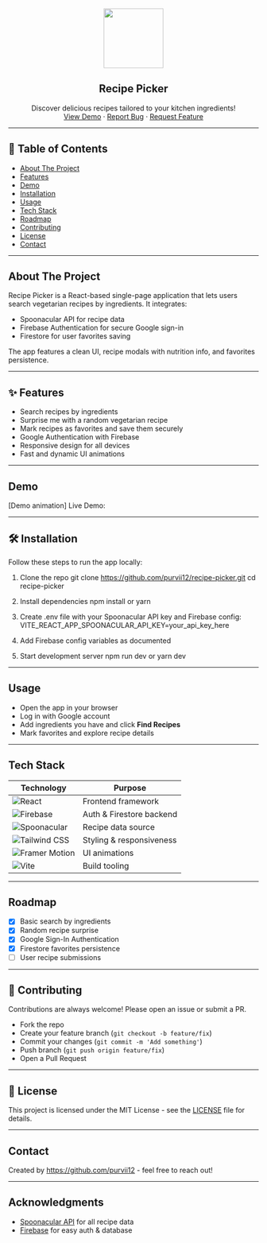 
<!-- PROJECT LOGO -->
<br />
<p align="center">
  <img src="(https://user-gen-media-assets.s3.amazonaws.com/gpt4o_images/658ad777-3d26-4113-a9bc-a403371784f0.png)" width="120" />
  <h2 align="center">Recipe Picker</h2>
  <p align="center">
    Discover delicious recipes tailored to your kitchen ingredients!
    <br />
    <a href="https://your-deployed-app-url.com">View Demo</a>
    ·
    <a href="https://github.com/purvii12/recipe-picker/issues">Report Bug</a>
    ·
    <a href="https://github.com/purvii12/recipe-picker/issues">Request Feature</a>
  </p>
</p>

---

## 🧾 Table of Contents

- [About The Project](-about-the-project)
- [Features](#-features)
- [Demo](-demo)
- [Installation](-installation)
- [Usage](-usage)
- [Tech Stack](-tech-stack)
- [Roadmap](-roadmap)
- [Contributing](#-contributing)
- [License](#-license)
- [Contact](-contact)

---

##  About The Project

Recipe Picker is a React-based single-page application that lets users search vegetarian recipes by ingredients. It integrates:

- Spoonacular API for recipe data  
- Firebase Authentication for secure Google sign-in  
- Firestore for user favorites saving  

The app features a clean UI, recipe modals with nutrition info, and favorites persistence.

---

## ✨ Features

-  Search recipes by ingredients  
-  Surprise me with a random vegetarian recipe  
-  Mark recipes as favorites and save them securely  
-  Google Authentication with Firebase  
-  Responsive design for all devices  
-  Fast and dynamic UI animations  

---

##  Demo

[Demo animation]
Live Demo: 

---

## 🛠 Installation

Follow these steps to run the app locally:
1. Clone the repo
git clone https://github.com/purvii12/recipe-picker.git
cd recipe-picker

2. Install dependencies
npm install
or
yarn

3. Create .env file with your Spoonacular API key and Firebase config:
    VITE_REACT_APP_SPOONACULAR_API_KEY=your_api_key_here

4. Add Firebase config variables as documented

5. Start development server
npm run dev
or
yarn dev


---

##  Usage

- Open the app in your browser  
- Log in with Google account  
- Add ingredients you have and click **Find Recipes**  
- Mark favorites and explore recipe details  

---

##  Tech Stack

| Technology      | Purpose                |
| --------------- | ---------------------- |
| ![React](https://img.shields.io/badge/React-61DAFB?logo=react&logoColor=black&style=for-the-badge)                      | Frontend framework      |
| ![Firebase](https://img.shields.io/badge/Firebase-FFCA28?logo=firebase&logoColor=black&style=for-the-badge)        | Auth & Firestore backend |
| ![Spoonacular](https://img.shields.io/badge/Spoonacular-FF6F61?style=for-the-badge)                    | Recipe data source      |
| ![Tailwind CSS](https://img.shields.io/badge/Tailwind_CSS-38B2AC?logo=tailwind-css&logoColor=white&style=for-the-badge)  | Styling & responsiveness |
| ![Framer Motion](https://img.shields.io/badge/Framer_Motion-0055FF?logo=framer&logoColor=white&style=for-the-badge)  | UI animations      |
| ![Vite](https://img.shields.io/badge/Vite-646CFF?logo=vite&logoColor=white&style=for-the-badge)                                  | Build tooling           |

---

##  Roadmap

- [x] Basic search by ingredients  
- [x] Random recipe surprise  
- [x] Google Sign-In Authentication  
- [x] Firestore favorites persistence   
- [ ] User recipe submissions  

---

## 🤝 Contributing

Contributions are always welcome! Please open an issue or submit a PR.

- Fork the repo  
- Create your feature branch (`git checkout -b feature/fix`)  
- Commit your changes (`git commit -m 'Add something'`)  
- Push branch (`git push origin feature/fix`)  
- Open a Pull Request  

---

## 📄 License

This project is licensed under the MIT License - see the [LICENSE](https://github.com/your-username/recipe-picker/blob/main/LICENSE) file for details.

---

##  Contact

Created by https://github.com/purvii12 - feel free to reach out!

---

##  Acknowledgments

- [Spoonacular API](https://spoonacular.com/food-api) for all recipe data  
- [Firebase](https://firebase.google.com/) for easy auth & database  





